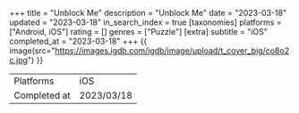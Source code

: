 +++
title = "Unblock Me"
description = "Unblock Me"
date = "2023-03-18"
updated = "2023-03-18"
in_search_index = true
[taxonomies]
platforms = ["Android, iOS"]
rating = []
genres = ["Puzzle"]
[extra]
subtitle = "iOS"
completed_at = "2023-03-18"
+++
{{ image(src="https://images.igdb.com/igdb/image/upload/t_cover_big/co8o2c.jpg") }}

|              |            |
| ------------ | ---------- |
| Platforms    | iOS |
| Completed at | 2023/03/18 |

